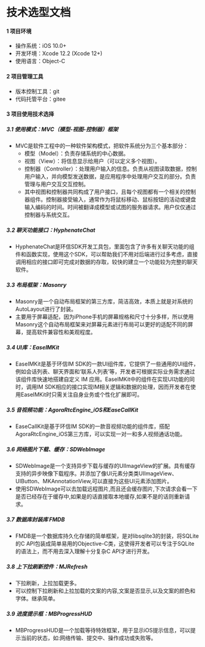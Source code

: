 # 技术选型文档

#### 1 项目环境

+ 操作系统：iOS 10.0+
+ 开发环境：Xcode 12.2 (Xcode 12+)
+ 使用语言：Object-C

#### 2 项目管理工具

+ 版本控制工具：git
+ 代码托管平台：gitee

#### 3 项目使用技术选择

##### 3.1 使用模式：MVC（模型-视图-控制器）框架

+ MVC是软件工程中的一种软件架构模式，把软件系统分为三个基本部分：
  + 模型（Model）：负责存储系统的中心数据。
  + 视图（View）：将信息显示给用户（可以定义多个视图）。
  + 控制器（Controller）：处理用户输入的信息。负责从视图读取数据，控制用户输入，并向模型发送数据，是应用程序中处理用户交互的部分。负责管理与用户交互交互控制。
  + 其中视图和控制器共同构成了用户接口，且每个视图都有一个相关的控制器组件。控制器接受输入，通常作为将鼠标移动、鼠标按钮的活动或键盘输入编码的时间。时间被翻译成模型或试图的服务器请求。用户仅仅通过控制器与系统交互。

##### 3.2 聊天功能接口：HyphenateChat

+ HyphenateChat是环信SDK开发工具包，里面包含了许多有关聊天功能的组件和函数实现，使用这个SDK，可以帮助我们不用对后端进行过多考虑，直接调用相应的接口即可完成对数据的存取，较快的建立一个功能较为完整的聊天软件。

##### 3.3 布局框架：Masonry

+ Masonry是一个自动布局框架的第三方库，简洁高效，本质上就是对系统的AutoLayout进行了封装。
+ 主要用于屏幕适配，因为iPhone手机的屏幕规格和尺寸十分多样，所以使用Masonry这个自动布局框架来对屏幕元素进行布局可以更好的适配不同的屏幕，提高软件兼容性和美观程度。

##### 3.4 UI库：EaseIMKit

+ EaseIMKit是基于环信IM SDK的一款UI组件库，它提供了一些通用的UI组件，例如会话列表、聊天界面和‘联系人列表’等，开发者可根据实际业务需求通过该组件库快速地搭建自定义 IM 应用。EaseIMKit中的组件在实现UI功能的同时，调用IM SDK相应的接口实现IM相关逻辑和数据的处理，因而开发者在使用EaseIMKit时只需关注自身业务或个性化扩展即可。

##### 3.5 音视频功能：AgoraRtcEngine_iOS和EaseCallKit

+ EaseCallKit是基于环信IM SDK的一款音视频功能的组件库，搭配AgoraRtcEngine_iOS第三方库，可以实现一对一和多人视频通话功能。

##### 3.6 网络图片下载、缓存：SDWebImage

+ SDWebImage是一个支持异步下载与缓存的UIImageView的扩展。具有缓存支持的异步映像下载程序。并添加了像UI元素分类类UIImageView、UIButton、MKAnnotationView,可以直接为这些UI元素添加图片。
+ 使用SDWebImage可以去加载远程图片,而且还会缓存图片,下次请求会看一下是否已经存在于缓存中,如果是的话直接取本地缓存,如果不是的话则重新请求。

##### 3.7 数据库封装库 FMDB

+ FMDB是一个数据库持久化存储的简单框架，是对libsqlite3的封装，将SQLite的C API包装成简单易用的Objective-C类，这使得开发者可以专注于SQLite的语法上，而不用去深入理解十分复杂C API才进行开发。

##### 3.8 上下拉刷新控件：MJRefresh

+ 下拉刷新，上拉加载更多。
+ 可以控制下拉刷新和上拉加载的文案的内容,文案是否显示,以及文案的颜色和字体。继承简单。

##### 3.9 进度提示框：MBProgressHUD

+ MBProgressHUD是一个加载等待特效框架，用于显示iOS提示信息，可以提示当前的状态，如:网络传输、提交中、操作成功或失败等。
